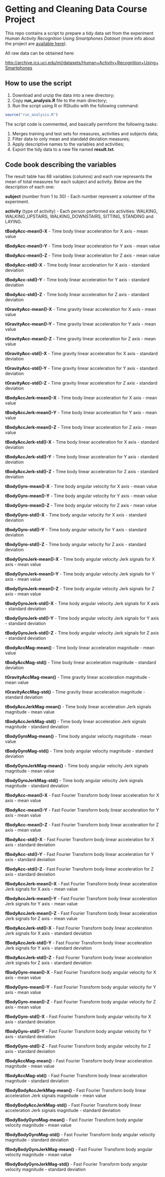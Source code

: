 # Getting and Cleaning Data Course Project

This repo contains a script to prepare a tidy data set from the experiment *Human Activity Recognition Using Smartphones Dataset* (more info about the project are [available here](http://archive.ics.uci.edu/ml/datasets/Human+Activity+Recognition+Using+Smartphones)).

All raw data can be obtained here:

http://archive.ics.uci.edu/ml/datasets/Human+Activity+Recognition+Using+Smartphones

## How to use the script

1. Download and unzip the data into a new directory;
2. Copy **run_analysis.R** file to the main directory;
3. Run the script using R or RStudio with the following command:

```R
source("run_analysis.R")
```

The script code is commented, and basically permform the following tasks:

1. Merges training and test sets for measures, activities and subjects data;
2. Filter data to only mean and standatd deviation measures;
3. Apply descriptive names to the variables and activities;
4. Export the tidy data to a new file named **result.txt**.
 
## Code book describing the variables

The result table has 68 variables (columns) and each row represents the mean of total measures for each subject and activity. Below are the description of each one:

**subject** (number from 1 to 30) - Each number represent a volunteer of the experiment.

**activity** (type of activity) - Each person performed six activities: WALKING, WALKING_UPSTAIRS, WALKING_DOWNSTAIRS,   SITTING, STANDING and LAYING.

**tBodyAcc-mean()-X** - Time body linear acceleration for X axis - mean value

**tBodyAcc-mean()-Y** - Time body linear acceleration for Y axis - mean value

**tBodyAcc-mean()-Z** - Time body linear acceleration for Z axis - mean value

**tBodyAcc-std()-X** - Time body linear acceleration for X axis - standard deviation

**tBodyAcc-std()-Y** - Time body linear acceleration for Y axis - standard deviation

**tBodyAcc-std()-Z** - Time body linear acceleration for Z axis - standard deviation

**tGravityAcc-mean()-X** - Time gravity linear acceleration for X axis - mean value

**tGravityAcc-mean()-Y** - Time gravity linear acceleration for Y axis - mean value

**tGravityAcc-mean()-Z** - Time gravity linear acceleration for Z axis - mean value

**tGravityAcc-std()-X** - Time gravity linear acceleration for X axis - standard deviation

**tGravityAcc-std()-Y** - Time gravity linear acceleration for Y axis - standard deviation

**tGravityAcc-std()-Z** - Time gravity linear acceleration for Z axis - standard deviation

**tBodyAccJerk-mean()-X** - Time body linear acceleration for X axis - mean value

**tBodyAccJerk-mean()-Y** - Time body linear acceleration for Y axis - mean value

**tBodyAccJerk-mean()-Z** - Time body linear acceleration for Z axis - mean value

**tBodyAccJerk-std()-X** - Time body linear acceleration for X axis - standard deviation

**tBodyAccJerk-std()-Y** - Time body linear acceleration for Y axis - standard deviation

**tBodyAccJerk-std()-Z** - Time body linear acceleration for Z axis - standard deviation

**tBodyGyro-mean()-X** - Time body angular velocity for X axis - mean value

**tBodyGyro-mean()-Y** - Time body angular velocity for Y axis - mean value

**tBodyGyro-mean()-Z** - Time body angular velocity for Z axis - mean value

**tBodyGyro-std()-X** - Time body angular velocity for X axis - standard deviation

**tBodyGyro-std()-Y** - Time body angular velocity for Y axis - standard deviation

**tBodyGyro-std()-Z** - Time body angular velocity for Z axis - standard deviation

**tBodyGyroJerk-mean()-X** - Time body angular velocity Jerk signals for X axis - mean value

**tBodyGyroJerk-mean()-Y** - Time body angular velocity Jerk signals for Y axis - mean value

**tBodyGyroJerk-mean()-Z** - Time body angular velocity Jerk signals for Z axis - mean value

**tBodyGyroJerk-std()-X** - Time body angular velocity Jerk signals for X axis - standard deviation

**tBodyGyroJerk-std()-Y** - Time body angular velocity Jerk signals for Y axis - standard deviation

**tBodyGyroJerk-std()-Z** - Time body angular velocity Jerk signals for Z axis - standard deviation

**tBodyAccMag-mean()** - Time body linear acceleration magnitude - mean value

**tBodyAccMag-std()** - Time body linear acceleration magnitude - standard deviation

**tGravityAccMag-mean()** - Time gravity linear acceleration magnitude - mean value

**tGravityAccMag-std()** - Time gravity linear acceleration magnitude - standard deviation

**tBodyAccJerkMag-mean()** - Time body linear acceleration Jerk signals magnitude - mean value

**tBodyAccJerkMag-std()** - Time body linear acceleration Jerk signals magnitude - standard deviation

**tBodyGyroMag-mean()** - Time body angular velocity magnitude - mean value

**tBodyGyroMag-std()** - Time body angular velocity magnitude - standard deviation

**tBodyGyroJerkMag-mean()** - Time body angular velocity Jerk signals magnitude - mean value

**tBodyGyroJerkMag-std()** - Time body angular velocity Jerk signals magnitude - standard deviation

**fBodyAcc-mean()-X** - Fast Fourier Transform body linear acceleration for X axis - mean value

**fBodyAcc-mean()-Y** - Fast Fourier Transform body linear acceleration for Y axis - mean value

**fBodyAcc-mean()-Z** - Fast Fourier Transform body linear acceleration for Z axis - mean value

**fBodyAcc-std()-X** - Fast Fourier Transform body linear acceleration for X axis - standard deviation

**fBodyAcc-std()-Y** - Fast Fourier Transform body linear acceleration for Y axis - standard deviation

**fBodyAcc-std()-Z** - Fast Fourier Transform body linear acceleration for Z axis - standard deviation

**fBodyAccJerk-mean()-X** - Fast Fourier Transform body linear acceleration Jerk signals for X axis - mean value

**fBodyAccJerk-mean()-Y** - Fast Fourier Transform body linear acceleration Jerk signals for Y axis - mean value

**fBodyAccJerk-mean()-Z** - Fast Fourier Transform body linear acceleration Jerk signals for Z axis - mean value

**fBodyAccJerk-std()-X** - Fast Fourier Transform body linear acceleration Jerk signals for X axis - standard deviation

**fBodyAccJerk-std()-Y** - Fast Fourier Transform body linear acceleration Jerk signals for Y axis - standard deviation

**fBodyAccJerk-std()-Z** - Fast Fourier Transform body linear acceleration Jerk signals for Z axis - standard deviation

**fBodyGyro-mean()-X** - Fast Fourier Transform body angular velocity for X axis - mean value

**fBodyGyro-mean()-Y** - Fast Fourier Transform body angular velocity for Y axis - mean value

**fBodyGyro-mean()-Z** - Fast Fourier Transform body angular velocity for Z axis - mean value

**fBodyGyro-std()-X** - Fast Fourier Transform body angular velocity for X axis - standard deviation

**fBodyGyro-std()-Y** - Fast Fourier Transform body angular velocity for Y axis - standard deviation

**fBodyGyro-std()-Z** - Fast Fourier Transform body angular velocity for Z axis - standard deviation

**fBodyAccMag-mean()** - Fast Fourier Transform body linear acceleration magnitude - mean value

**fBodyAccMag-std()** - Fast Fourier Transform body linear acceleration magnitude - standard deviation

**fBodyBodyAccJerkMag-mean()** - Fast Fourier Transform body linear acceleration Jerk signals magnitude - mean value

**fBodyBodyAccJerkMag-std()** - Fast Fourier Transform body linear acceleration Jerk signals magnitude - standard deviation

**fBodyBodyGyroMag-mean()** - Fast Fourier Transform body angular velocity magnitude - mean value

**fBodyBodyGyroMag-std()** - Fast Fourier Transform body angular velocity magnitude - standard deviation

**fBodyBodyGyroJerkMag-mean()** - Fast Fourier Transform body angular velocity magnitude - mean value

**fBodyBodyGyroJerkMag-std()** - Fast Fourier Transform body angular velocity magnitude - standard deviation

